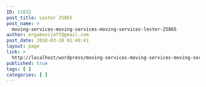 ```yaml
---
ID: 11032
post_title: Lester 25865
post_name: >
  moving-services-moving-services-moving-services-lester-25865
author: mrgabonijeff@gmail.com
post_date: 2018-03-28 01:49:41
layout: page
link: >
  http://localhost/wordpress/moving-services-moving-services-moving-services-lester-25865/
published: true
tags: [ ]
categories: [ ]
---
```

